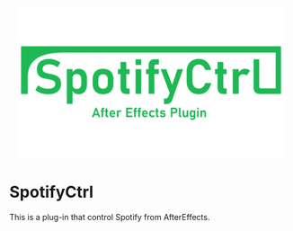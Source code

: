 <p align="center">
  <img height="270px" width="480px" src="../img/logo_spotifyctrl.png">
</p>

# SpotifyCtrl

This is a plug-in that control Spotify from AfterEffects.
